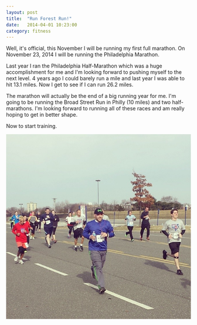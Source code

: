 ```yaml
---
layout: post
title:  "Run Forest Run!"
date:   2014-04-01 10:23:00
category: fitness
---
```


Well, it's official, this November I will be running my first full marathon. On November 23, 2014 I will be running the Philadelphia Marathon.

Last year I ran the Philadelphia Half-Marathon which was a huge accomplishment for me and I'm looking forward to pushing myself to the next level. 4 years ago I could barely run a mile and last year I was able to hit 13.1 miles. Now I get to see if I can run 26.2 miles.

The marathon will actually be the end of a big running year for me. I'm going to be running the Broad Street Run in Philly (10 miles) and two half-marathons. I'm looking forward to running all of these races and am really hoping to get in better shape.

Now to start training.

<p class="center-align"><img src="/assets/images/posts/run-forest-run.jpg" alt="Run Forest Run!" class="has-title" /></p>